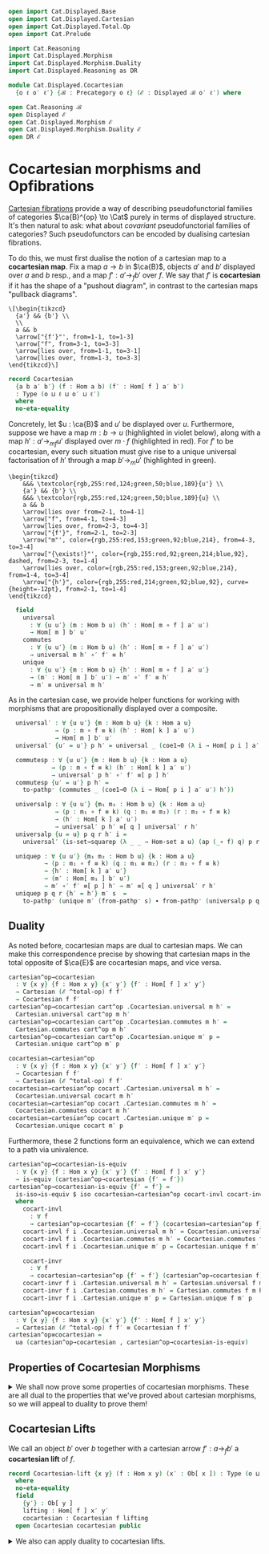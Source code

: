 ```agda
open import Cat.Displayed.Base
open import Cat.Displayed.Cartesian
open import Cat.Displayed.Total.Op
open import Cat.Prelude

import Cat.Reasoning
import Cat.Displayed.Morphism
import Cat.Displayed.Morphism.Duality
import Cat.Displayed.Reasoning as DR

module Cat.Displayed.Cocartesian
  {o ℓ o′ ℓ′} {ℬ : Precategory o ℓ} (ℰ : Displayed ℬ o′ ℓ′) where

open Cat.Reasoning ℬ
open Displayed ℰ
open Cat.Displayed.Morphism ℰ
open Cat.Displayed.Morphism.Duality ℰ
open DR ℰ
```

# Cocartesian morphisms and Opfibrations

[Cartesian fibrations] provide a way of describing pseudofunctorial
families of categories $\ca{B}^{op} \to \Cat$ purely in terms of
displayed structure. It's then natural to ask: what about
*covariant* pseudofunctorial families of categories? Such pseudofunctors
can be encoded by dualising cartesian fibrations.

[Cartesian fibrations]: Cat.Displayed.Cartesian.html

To do this, we must first dualise the notion of a cartesian map to a
**cocartesian map**. Fix a map $a \to b$ in $\ca{B}$, objects $a'$
and $b'$ displayed over $a$ and $b$ resp., and a map $f' : a' \to_f b'$
over $f$. We say that $f'$ is **cocartesian** if it has the shape of a
"pushout diagram", in contrast to the cartesian maps "pullback diagrams".

~~~{.quiver}
\[\begin{tikzcd}
  {a'} && {b'} \\
  \\
  a && b
  \arrow["{f'}"', from=1-1, to=1-3]
  \arrow["f", from=3-1, to=3-3]
  \arrow[lies over, from=1-1, to=3-1]
  \arrow[lies over, from=1-3, to=3-3]
\end{tikzcd}\]
~~~

```agda
record Cocartesian
  {a b a′ b′} (f : Hom a b) (f′ : Hom[ f ] a′ b′)
  : Type (o ⊔ ℓ ⊔ o′ ⊔ ℓ′)
  where
  no-eta-equality
```

Concretely, let $u : \ca{B}$ and $u'$ be displayed over $u$. Furthermore,
suppose we have a map $m : b \to u$ (highlighted in violet below), along
with a map $h' : a' \to_{mf} u'$ displayed over $m \cdot f$ (highlighted
in red). For $f'$ to be cocartesian, every such situation must give rise
to a unique universal factorisation of $h'$ through a map $b' \to_{m} u'$
(highlighted in green).

~~~{.quiver}
\begin{tikzcd}
	&&& \textcolor{rgb,255:red,124;green,50;blue,189}{u'} \\
	{a'} && {b'} \\
	&&& \textcolor{rgb,255:red,124;green,50;blue,189}{u} \\
	a && b
	\arrow[lies over from=2-1, to=4-1]
	\arrow["f", from=4-1, to=4-3]
	\arrow[lies over, from=2-3, to=4-3]
	\arrow["{f'}", from=2-1, to=2-3]
	\arrow["m"', color={rgb,255:red,153;green,92;blue,214}, from=4-3, to=3-4]
	\arrow["{\exists!}"', color={rgb,255:red,92;green,214;blue,92}, dashed, from=2-3, to=1-4]
	\arrow[lies over, color={rgb,255:red,153;green,92;blue,214}, from=1-4, to=3-4]
	\arrow["{h'}", color={rgb,255:red,214;green,92;blue,92}, curve={height=-12pt}, from=2-1, to=1-4]
\end{tikzcd}
~~~

```agda
  field
    universal
      : ∀ {u u′} (m : Hom b u) (h′ : Hom[ m ∘ f ] a′ u′)
      → Hom[ m ] b′ u′
    commutes
      : ∀ {u u′} (m : Hom b u) (h′ : Hom[ m ∘ f ] a′ u′)
      → universal m h′ ∘′ f′ ≡ h′
    unique
      : ∀ {u u′} {m : Hom b u} {h′ : Hom[ m ∘ f ] a′ u′}
      → (m′ : Hom[ m ] b′ u′) → m′ ∘′ f′ ≡ h′
      → m′ ≡ universal m h′
```

As in the cartesian case, we provide helper functions for working
with morphisms that are propositionally displayed over a composite.

```agda
  universal′ : ∀ {u u′} {m : Hom b u} {k : Hom a u}
             → (p : m ∘ f ≡ k) (h′ : Hom[ k ] a′ u′)
             → Hom[ m ] b′ u′
  universal′ {u′ = u′} p h′ = universal _ (coe1→0 (λ i → Hom[ p i ] a′ u′) h′)

  commutesp : ∀ {u u′} {m : Hom b u} {k : Hom a u} 
            → (p : m ∘ f ≡ k) (h′ : Hom[ k ] a′ u′)
            → universal′ p h′ ∘′ f′ ≡[ p ] h′ 
  commutesp {u′ = u′} p h′ =
    to-pathp⁻ (commutes _ (coe1→0 (λ i → Hom[ p i ] a′ u′) h′))

  universalp : ∀ {u u′} {m₁ m₂ : Hom b u} {k : Hom a u}
             → (p : m₁ ∘ f ≡ k) (q : m₁ ≡ m₂) (r : m₂ ∘ f ≡ k)
             → (h′ : Hom[ k ] a′ u′)
             → universal′ p h′ ≡[ q ] universal′ r h′
  universalp {u = u} p q r h′ i =
    universal′ (is-set→squarep (λ _ _ → Hom-set a u) (ap (_∘ f) q) p r refl i) h′

  uniquep : ∀ {u u′} {m₁ m₂ : Hom b u} {k : Hom a u}
          → (p : m₁ ∘ f ≡ k) (q : m₁ ≡ m₂) (r : m₂ ∘ f ≡ k)
          → {h′ : Hom[ k ] a′ u′}
          → (m′ : Hom[ m₁ ] b′ u′)
          → m′ ∘′ f′ ≡[ p ] h′ → m′ ≡[ q ] universal′ r h′
  uniquep p q r {h′ = h′} m′ s  =
    to-pathp⁻ (unique m′ (from-pathp⁻ s) ∙ from-pathp⁻ (universalp p q r h′))
```

## Duality

As noted before, cocartesian maps are dual to cartesian maps. We
can make this correspondence precise by showing that cartesian maps
in the total opposite of $\ca{E}$ are cocartesian maps, and vice versa.

```agda
cartesian^op→cocartesian
  : ∀ {x y} {f : Hom x y} {x′ y′} {f′ : Hom[ f ] x′ y′}
  → Cartesian (ℰ ^total-op) f f′
  → Cocartesian f f′
cartesian^op→cocartesian cart^op .Cocartesian.universal m h′ =
  Cartesian.universal cart^op m h′
cartesian^op→cocartesian cart^op .Cocartesian.commutes m h′ =
  Cartesian.commutes cart^op m h′
cartesian^op→cocartesian cart^op .Cocartesian.unique m′ p =
  Cartesian.unique cart^op m′ p

cocartesian→cartesian^op
  : ∀ {x y} {f : Hom x y} {x′ y′} {f′ : Hom[ f ] x′ y′}
  → Cocartesian f f′
  → Cartesian (ℰ ^total-op) f f′
cocartesian→cartesian^op cocart .Cartesian.universal m h′ =
  Cocartesian.universal cocart m h′
cocartesian→cartesian^op cocart .Cartesian.commutes m h′ =
  Cocartesian.commutes cocart m h′
cocartesian→cartesian^op cocart .Cartesian.unique m′ p =
  Cocartesian.unique cocart m′ p
```

Furthermore, these 2 functions form an equivalence, which we can extend
to a path via univalence.

```agda
cartesian^op→cocartesian-is-equiv
  : ∀ {x y} {f : Hom x y} {x′ y′} {f′ : Hom[ f ] x′ y′}
  → is-equiv (cartesian^op→cocartesian {f′ = f′})
cartesian^op→cocartesian-is-equiv {f′ = f′} =
  is-iso→is-equiv $ iso cocartesian→cartesian^op cocart-invl cocart-invr
  where
    cocart-invl
      : ∀ f
      → cartesian^op→cocartesian {f′ = f′} (cocartesian→cartesian^op f) ≡ f
    cocart-invl f i .Cocartesian.universal m h′ = Cocartesian.universal f m h′
    cocart-invl f i .Cocartesian.commutes m h′ = Cocartesian.commutes f m h′
    cocart-invl f i .Cocartesian.unique m′ p = Cocartesian.unique f m′ p

    cocart-invr
      : ∀ f
      → cocartesian→cartesian^op {f′ = f′} (cartesian^op→cocartesian f) ≡ f
    cocart-invr f i .Cartesian.universal m h′ = Cartesian.universal f m h′
    cocart-invr f i .Cartesian.commutes m h′ = Cartesian.commutes f m h′
    cocart-invr f i .Cartesian.unique m′ p = Cartesian.unique f m′ p

cartesian^op≡cocartesian
  : ∀ {x y} {f : Hom x y} {x′ y′} {f′ : Hom[ f ] x′ y′}
  → Cartesian (ℰ ^total-op) f f′ ≡ Cocartesian f f′
cartesian^op≡cocartesian =
  ua (cartesian^op→cocartesian , cartesian^op→cocartesian-is-equiv)
```

## Properties of Cocartesian Morphisms

<details>
<summary>
We shall now prove some properties of cocartesian morphisms. These
are all dual to the properties that we've proved about cartesian
morphisms, so we will appeal to duality to prove them!
</summary>

```agda
cocartesian-∘
  : ∀ {x y z} {f : Hom y z} {g : Hom x y}
  → ∀ {x′ y′ z′} {f′ : Hom[ f ] y′ z′} {g′ : Hom[ g ] x′ y′}
  → Cocartesian f f′ → Cocartesian g g′
  → Cocartesian (f ∘ g) (f′ ∘′ g′)
cocartesian-∘ f-cocart g-cocart =
  cartesian^op→cocartesian $
  cartesian-∘ _
    (cocartesian→cartesian^op g-cocart)
    (cocartesian→cartesian^op f-cocart)

cocartesian-id : ∀ {x x′} → Cocartesian id (id′ {x} {x′})
cocartesian-id = cartesian^op→cocartesian (cartesian-id _)

invertible→cocartesian
  : ∀ {x y} {f : Hom x y} {x′ y′} {f′ : Hom[ f ] x′ y′}
  → (f-inv : is-invertible f)
  → is-invertible[ f-inv ] f′
  → Cocartesian f f′
invertible→cocartesian f-inv f′-inv =
  cartesian^op→cocartesian $
  invertible→cartesian _ _ (invertible[]→invertible[]^op f′-inv)

cocartesian→weak-epic
  : ∀ {x y} {f : Hom x y}
  → ∀ {x′ y′} {f′ : Hom[ f ] x′ y′}
  → Cocartesian f f′
  → is-weak-epic f′
cocartesian→weak-epic cocart =
  cartesian→weak-monic (ℰ ^total-op) (cocartesian→cartesian^op cocart)

cocartesian-codomain-unique
  : ∀ {x y} {f : Hom x y}
  → ∀ {x′ y′ y″} {f′ : Hom[ f ] x′ y′} {f″ : Hom[ f ] x′ y″}
  → Cocartesian f f′
  → Cocartesian f f″
  → y′ ≅↓ y″
cocartesian-codomain-unique f′-cocart f″-cocart =
  vert-iso^op→vert-iso $
  cartesian-domain-unique (ℰ ^total-op)
    (cocartesian→cartesian^op f″-cocart)
    (cocartesian→cartesian^op f′-cocart)

cocartesian-vert-section-stable
  : ∀ {x y} {f : Hom x y}
  → ∀ {x′ y′ y″} {f′ : Hom[ f ] x′ y′} {f″ : Hom[ f ] x′ y″} {ϕ : Hom[ id ] y″ y′}
  → Cocartesian f f′
  → has-retract↓ ϕ
  → ϕ ∘′ f″ ≡[ idl _ ] f′
  → Cocartesian f f″
cocartesian-vert-section-stable cocart ret factor =
  cartesian^op→cocartesian $
  cartesian-vert-retraction-stable (ℰ ^total-op)
    (cocartesian→cartesian^op cocart)
    (vert-retract→vert-section^op ret)
    factor

cocartesian-pasting
  : ∀ {x y z} {f : Hom y z} {g : Hom x y}
  → ∀ {x′ y′ z′} {f′ : Hom[ f ] y′ z′} {g′ : Hom[ g ] x′ y′}
  → Cocartesian g g′
  → Cocartesian (f ∘ g) (f′ ∘′ g′)
  → Cocartesian f f′
cocartesian-pasting g-cocart fg-cocart =
  cartesian^op→cocartesian $
  cartesian-pasting (ℰ ^total-op)
    (cocartesian→cartesian^op g-cocart)
    (cocartesian→cartesian^op fg-cocart)

vertical+cocartesian→invertible
  : ∀ {x} {x′ x″ : Ob[ x ]} {f′ : Hom[ id ] x′ x″}
  → Cocartesian id f′
  → is-invertible↓ f′
vertical+cocartesian→invertible cocart =
  vert-invertible^op→vert-invertible $
  vertical+cartesian→invertible (ℰ ^total-op)
    (cocartesian→cartesian^op cocart)
```
</details>

## Cocartesian Lifts

We call an object $b'$ over $b$ together with a cartesian arrow
$f' : a \to_{f} b'$ a **cocartesian lift** of $f$.

```agda
record Cocartesian-lift {x y} (f : Hom x y) (x′ : Ob[ x ]) : Type (o ⊔ ℓ ⊔ o′ ⊔ ℓ′)
  where
  no-eta-equality
  field
    {y′} : Ob[ y ]
    lifting : Hom[ f ] x′ y′
    cocartesian : Cocartesian f lifting
  open Cocartesian cocartesian public
```

<details>
<summary>
We also can apply duality to cocartesian lifts.
</summary>
```agda
cartesian-lift^op→cocartesian-lift
  : ∀ {x y} {f : Hom x y} {x′ : Ob[ x ]}
  → Cartesian-lift (ℰ ^total-op) f x′
  → Cocartesian-lift f x′
cartesian-lift^op→cocartesian-lift cart .Cocartesian-lift.y′ =
  Cartesian-lift.x′ cart
cartesian-lift^op→cocartesian-lift cart .Cocartesian-lift.lifting =
  Cartesian-lift.lifting cart
cartesian-lift^op→cocartesian-lift cart .Cocartesian-lift.cocartesian =
  cartesian^op→cocartesian (Cartesian-lift.cartesian cart)

cocartesian-lift→cartesian-lift^op
  : ∀ {x y} {f : Hom x y} {x′ : Ob[ x ]}
  → Cocartesian-lift f x′
  → Cartesian-lift (ℰ ^total-op) f x′
cocartesian-lift→cartesian-lift^op cocart .Cartesian-lift.x′ =
  Cocartesian-lift.y′ cocart
cocartesian-lift→cartesian-lift^op cocart .Cartesian-lift.lifting =
  Cocartesian-lift.lifting cocart
cocartesian-lift→cartesian-lift^op cocart .Cartesian-lift.cartesian =
  cocartesian→cartesian^op (Cocartesian-lift.cocartesian cocart)
```
</details>

We can use this notion to define cocartesian fibrations (sometimes
referred to as opfibrations).

```agda
record Cocartesian-fibration : Type (o ⊔ ℓ ⊔ o′ ⊔ ℓ′) where
  no-eta-equality
  field
    has-lift : ∀ {x y} (f : Hom x y) (x′ : Ob[ x ]) → Cocartesian-lift f x′
```
<details>
<summary>
As expected, opfibrations are dual to fibrations.
</summary>
```agda
fibration^op→opfibration : Cartesian-fibration (ℰ ^total-op) → Cocartesian-fibration
fibration^op→opfibration fib .Cocartesian-fibration.has-lift f x′ =
  cartesian-lift^op→cocartesian-lift (Cartesian-fibration.has-lift fib f x′)

opfibration→fibration^op : Cocartesian-fibration → Cartesian-fibration (ℰ ^total-op)
opfibration→fibration^op opfib .Cartesian-fibration.has-lift f y′ =
  cocartesian-lift→cartesian-lift^op (Cocartesian-fibration.has-lift opfib f y′)
```
</details>

